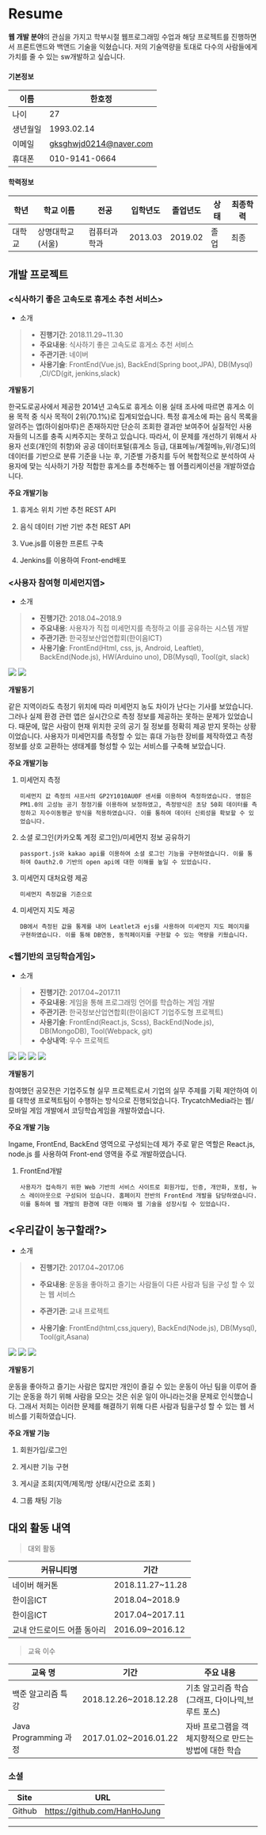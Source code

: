# Resume

**웹 개발 분야**의 관심을 가지고 학부시절 웹프로그래밍 수업과 해당 프로젝트를 진행하면서 프론트앤드와 백앤드 기술을 익혔습니다. 저의 기술역량을 토대로 다수의 사람들에게 가치를 줄 수 있는 sw개발하고 싶습니다.

#### **기본정보**  

| 이름     | 한호정                 |
| -------- | ---------------------- |
| 나이     | 27                     |
| 생년월일 | 1993.02.14             |
| 이메일   | gksghwjd0214@naver.com |
| 휴대폰   | 010-9141-0664          |



#### 학력정보

| 학년   | 학교 이름        | 전공         | 입학년도 | 졸업년도 | 상태 | 최종학력 |
| ------ | ---------------- | ------------ | -------- | -------- | ---- | -------- |
| 대학교 | 상명대학교(서울) | 컴퓨터과학과 | 2013.03  | 2019.02  | 졸업 | 최종     |



## 개발 프로젝트

### <식사하기 좋은 고속도로 휴게소 추천 서비스>

- 소개  

>- **진행기간**: 2018.11.29~11.30
>- **주요내용**: 식사하기 좋은 고속도로 휴게소 추천 서비스
>- **주관기관**: 네이버
>- **사용기술**: FrontEnd(Vue.js), BackEnd(Spring boot,JPA), DB(Mysql) ,CI/CD(git, jenkins,slack)

**개발동기**

한국도로공사에서 제공한 2014년 고속도로 휴게소 이용 실태 조사에 따르면 휴게소 이용 목적 중 식사 목적이 2위(70.1%)로 집계되었습니다. 특정 휴게소에 파는 음식 목록을 알려주는 앱(하이쉼마루)은 존재하지만 단순히 조회한 결과만 보여주어 실질적인 사용자들의 니즈를 충족 시켜주지는 못하고 있습니다. 따라서, 이 문제를 개선하기 위해서 사용자 선호(개인의 취향)와 공공 데이터포털(휴게소 등급, 대표메뉴/계절메뉴,위/경도)의 데이터를 기반으로 분류 기준을 나눈 후, 기준별 가중치를 두어 복합적으로 분석하여 사용자에 맞는 식사하기 가장 적합한 휴게소를 추천해주는 웹 어플리케이션을 개발하였습니다.



**주요 개발기능** 

1. 휴게소 위치 기반 추천 REST API

2. 음식 데이터 기반 기반 추천 REST API

3. Vue.js를 이용한 프론트 구축

4. Jenkins를 이용하여 Front-end배포

   

### <사용자 참여형 미세먼지앱>

- 소개  

> - **진행기간**: 2018.04~2018.9 
> - **주요내용**: 사용자가 직접 미세먼지를 측정하고 이를 공유하는 시스템 개발 
> - **주관기관**: 한국정보산업연합회(한이음ICT) 
> - **사용기술**: FrontEnd(Html, css, js, Android, Leaftlet), BackEnd(Node.js), HW(Arduino uno), DB(Mysql), Tool(git, slack) 

<div>
	<img src="./clip/earlybird2.PNG"></img>
	<img src="./clip/earlybird.PNG"></img>
</div>



**개발동기**

같은 지역이라도 측정기 위치에 따라 미세먼지 농도 차이가 난다는 기사를 보았습니다. 그러나 실제 환경 관련 앱은 실시간으로 측정 정보를 제공하는 못하는 문제가 있었습니다. 때문에, 많은 사람이 현재 위치한 곳의 공기 질 정보를 정확히 제공 받지 못하는 상황이었습니다.  사용자가 미세먼지를 측정할 수 있는 휴대 가능한 장비를 제작하였고 측정 정보를 상호 교환하는 생태계를 형성할 수 있는 서비스를 구축해 보았습니다.



**주요 개발기능**

1. 미세먼지 측정

   ```
   미세먼지 값 측정의 샤프사의 GP2Y1010AU0F 센서를 이용하여 측정하였습니다. 영점은 PM1.0의 고성능 공기 청정기를 이용하여 보정하였고, 측정방식은 초당 50회 데이터를 측정하고 지수이동평균 방식을 적용하였습니다. 이를 통하여 데이터 신뢰성을 확보할 수 있었습니다.
   ```

2. 소셜 로그인(카카오톡 계정 로그인)/미세먼지 정보 공유하기

   ```
   passport.js와 kakao api를 이용하여 소셜 로그인 기능을 구현하였습니다. 이를 통하여 Oauth2.0 기반의 open api에 대한 이해를 높일 수 있었습니다.
   ```

3. 미세먼지 대처요령 제공

   ```
   미세먼지 측정값을 기준으로
   ```

4. 미세먼지 지도 제공

   ```
   DB에서 측정된 값을 통계를 내어 Leatlet과 ejs를 사용하여 미세먼지 지도 페이지를 구현하였습니다. 이를 통해 DB연동, 동적페이지를 구현할 수 있는 역량을 키웠습니다.
   ```

   


### <웹기반의 코딩학습게임>

- 소개  
> - **진행기간**: 2017.04~2017.11 
> - **주요내용**: 게임을 통해 프로그래밍 언어를 학습하는 게임 개발 
> - **주관기관**: 한국정보산업연합회(한이음ICT 기업주도형 프로젝트) 
> - **사용기술**: FrontEnd(React.js, Scss), BackEnd(Node.js), DB(MongoDB), Tool(Webpack, git) 
> - **수상내역**: 우수 프로젝트 

<div>
	<img src="./clip/trycoding.PNG"></img>
	<img src="./clip/trycoding2.PNG"></img>
	<img src="./clip/trycoding3.PNG"></img>
	<img src="./clip/trycoding4.PNG"></img>
</div>

**개발동기**

참여했던 공모전은 기업주도형 실무 프로젝트로서 기업의 실무 주제를 기획 제안하여 이  를 대학생 프로젝트팀이 수행하는 방식으로 진행되었습니다. TrycatchMedia라는 웹/모바일 게임 개발에서 코딩학습게임을 개발하였습니다.

**주요 개발 기능**

Ingame, FrontEnd, BackEnd 영역으로 구성되는데  제가 주로 맡은 역할은 React.js,  node.js 를 사용하여 Front-end 영역을 주로 개발하였습니다.  

1. FrontEnd개발

   ```
   사용자가 접속하기 위한 Web 기반의 서비스 사이트로 회원가입, 인증, 개안화, 포럼, 뉴스 레이아웃으로 구성되어 있습니다. 홈페이지 전반의 FrontEnd 개발을 담당하였습니다. 이를 통하여 웹 개발의 환경에 대한 이해와 웹 기술을 성장시킬 수 있었습니다.
   ```

   



## <우리같이 농구할래?>

- 소개  

> - **진행기간**: 2017.04~2017.06 
>
> - **주요내용**: 운동을 좋아하고 즐기는 사람들이 다른 사람과 팀을 구성 할 수 있는 웹 서비스
>
> - **주관기관**: 교내 프로젝트
>
> - **사용기술**: FrontEnd(html,css,jquery), BackEnd(Node.js), DB(Mysql), Tool(git,Asana) 
>
>   

<div>
	<img src="./clip/basket01.PNG"></img>
	<img src="./clip/basket02.PNG"></img>
	<img src="./clip/basket03.PNG"></img>
</div>

**개발동기**

운동을 좋아하고 즐기는 사람은 많지만 개인이 즐길 수 있는 운동이 아닌 팀을 이루어 즐기는 운동을 하기 위해 사람을 모으는 것은 쉬운 일이 아니라는것을 문제로 인식했습니다. 그래서 저희는 이러한 문제를 해결하기 위해 다른 사람과 팀을구성 할 수 있는 웹 서비스를 기획하였습니다.



**주요 개발 기능** 

1. 회원가입/로그인

2. 게시판 기능 구현
3. 게시글 조회(지역/제목/방 상태/시간으로 조회 )
4. 그룹 채팅 기능





## 대외 활동 내역
> 대외 활동

| 커뮤니티명                  | 기간             |
| --------------------------- | ---------------- |
| 네이버 해커톤               | 2018.11.27~11.28 |
| 한이음ICT                   | 2018.04~2018.9   |
| 한이음ICT                   | 2017.04~2017.11  |
| 교내 안드로이드 어플 동아리 | 2016.09~2016.12  |



> 교육 이수

| 교육 명               | 기간                  | 주요 내용                                              |
| --------------------- | --------------------- | ------------------------------------------------------ |
| 백준 알고리즘 특강    | 2018.12.26~2018.12.28 | 기초 알고리즘 학습(그래프, 다이나믹,브루트 포스)       |
| Java Programming 과정 | 2017.01.02~2016.01.22 | 자바 프로그램을 객체지향적으로 만드는 방법에 대한 학습 |



### 소셜

| Site   | URL                          |
| ------ | ---------------------------- |
| Github | https://github.com/HanHoJung |

---
